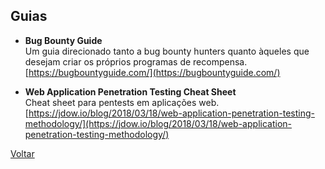 ## Guias

- **Bug Bounty Guide**  
  Um guia direcionado tanto a bug bounty hunters quanto àqueles que desejam
  criar os próprios programas de recompensa.  
  [https://bugbountyguide.com/](https://bugbountyguide.com/)

- **Web Application Penetration Testing Cheat Sheet**  
  Cheat sheet para pentests em aplicações web.  
  [https://jdow.io/blog/2018/03/18/web-application-penetration-testing-methodology/](https://jdow.io/blog/2018/03/18/web-application-penetration-testing-methodology/)

[Voltar](../)